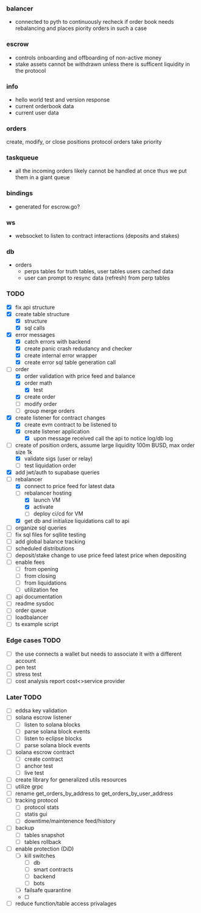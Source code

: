 ### balancer
- connected to pyth to continuously recheck if order book needs rebalancing and places piority orders in such a case


### escrow
- controls onboarding and offboarding of non-active money
- stake assets cannot be withdrawn unless there is sufficent liquidity in the protocol


### info
- hello world test and version response
- current orderbook data
- current user data


### orders
create, modify, or close positions
protocol orders take priority


### taskqueue
- all the incoming orders likely cannot be handled at once thus we put them in a giant queue


### bindings
- generated for escrow.go?

### ws
- websocket to listen to contract interactions (deposits and stakes)

### db
- orders
  - perps tables for truth tables, user tables users cached data
  - user can prompt to resync data (refresh) from perp tables


### TODO
- [x] fix api structure
- [x] create table structure
  - [x] structure
  - [x] sql calls
- [x] error messages
  - [x] catch errors with backend
  - [x] create panic crash redudancy and checker
  - [x] create internal error wrapper
  - [x] create error sql table generation call
- [ ] order
  - [x] order validation with price feed and balance
  - [x] order math
    - [x] test
  - [x] create order
  - [ ] modify order
  - [ ] group merge orders
- [x] create listener for contract changes
  - [x] create evm contract to be listened to
  - [x] create listener application
    - [x] upon message received call the api to notice log/db log
- [ ] create of position orders, assume large liquidity 100m BUSD, max order size 1k
  - [x] validate sigs (user or relay)
  - [ ] test liquidation order
- [x] add jwt/auth to supabase queries
- [ ] rebalancer
  - [x] connect to price feed for latest data
  - [ ] rebalancer hosting
    - [x] launch VM
    - [x] activate
    - [ ] deploy ci/cd for VM
  - [x] get db and initialize liquidations call to api
- [ ] organize sql queries
- [ ] fix sql files for sqllite testing
- [ ] add global balance tracking
- [ ] scheduled distributions
- [ ] deposit/stake change to use price feed latest price when depositing
- [ ] enable fees
  - [ ] from opening
  - [ ] from closing
  - [ ] from liquidations
  - [ ] utilization fee
- [ ] api documentation
- [ ] readme sysdoc
- [ ] order queue
- [ ] loadbalancer
- [ ] ts example script

### Edge cases TODO
- [ ] the use connects a wallet but needs to associate it with a different account
- [ ] pen test
- [ ] stress test
- [ ] cost analysis report cost<>service provider

### Later TODO
- [ ] eddsa key validation
- [ ] solana escrow listener
  - [ ] listen to solana blocks
  - [ ] parse solana block events
  - [ ] listen to eclipse blocks
  - [ ] parse solana block events
- [ ] solana escrow contract
  - [ ] create contract
  - [ ] anchor test
  - [ ] live test
- [ ] create library for generalized utils resources
- [ ] utilize grpc
- [ ] rename get_orders_by_address to get_orders_by_user_address
- [ ] tracking protocol
  - [ ] protocol stats
  - [ ] statis gui
  - [ ] downtime/maintenence feed/history
- [ ] backup
  - [ ] tables snapshot
  - [ ] tables rollback
- [ ] enable protection (DiD)
  - [ ] kill switches
    - [ ] db
    - [ ] smart contracts
    - [ ] backend
    - [ ] bots
  - [ ] failsafe quarantine 
  - [ ]
- [ ] reduce function/table access privalages